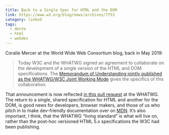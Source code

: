 ```yaml
---
title: Back to a Single Spec for HTML and the DOM
link: https://www.w3.org/blog/news/archives/7753
category: linked
tags:
  - devto
  - html
  - webdev
---
```


Coralie Mercer at the World Wide Web Consortium blog, back in May 2019:

> Today W3C and the WHATWG signed an agreement to collaborate on the development of a single version
> of the HTML and DOM specifications. The [Memorandum of Understanding jointly published as the
> WHATWG/W3C Joint Working Mode](https://www.w3.org/2019/04/WHATWG-W3C-MOU.html) gives the specifics
> of this collaboration.

That announcement is now reflected [in this pull
request](https://github.com/whatwg/html/pull/4993/commits/2b193e1f5e70c312449bd2fb6a3c5859f78321e0)
at the WHATWG. The return to a single, shared  specification for HTML and another for the DOM, is
good news for developers, browser makers, and those of us who pitch in to make dev-friendly
documentation over on [MDN](https://developer.mozilla.org/en-US/). It’s also important, I think,
that the WHATWG “living standard” is what will live on, rather than the post-hoc versioned HTML 5.x
specifications the W3C had been publishing.
